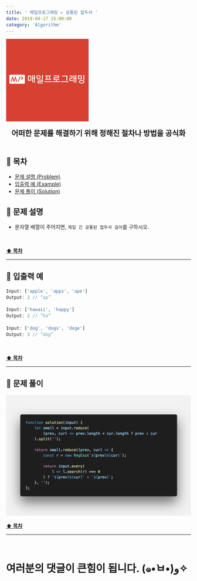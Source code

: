 ```yaml
---
title: ' 매일프로그래밍 ▻ 공통된 접두사 '
date: 2019-04-17 15:00:00
category: 'Algorithm'
---
```


![](./images/logo.png)

<center><strong style="font-size: 20px;">어떠한 문제를 해결하기 위해 정해진 절차나 방법을 공식화</strong></center>

<br />

## **💎 목차**

- [문제 설명 (Problem)](#-문제-설명)
- [입출력 예 (Example)](#-입출력-예)
- [문제 풀이 (Solution)](#-문제-풀이)

## **📕 문제 설명**

- 문자열 배열이 주어지면, `제일 긴 공통된 접두사 길이`를 구하시오.

<br />

**[⬆ 목차](#-목차)**

---

## **📙 입출력 예**

```js
Input: ['apple', 'apps', 'ape']
Output: 2 // “ap”

Input: ['hawaii', 'happy']
Output: 2 // “ha”

Input: ['dog', 'dogs', 'doge']
Output: 3 // “dog”
```

<br />

**[⬆ 목차](#-목차)**

---

## **📘 문제 풀이**

![](./images/solution.2.png)
<br />

**[⬆ 목차](#-목차)**

---

<br />

# 여러분의 댓글이 큰힘이 됩니다. (๑•̀ㅂ•́)و✧
